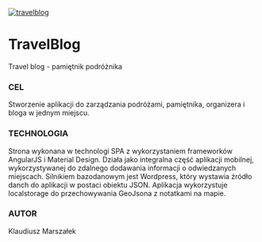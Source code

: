 [![travelblog](http://klaudiusz.eu/wordpress/wp-content/themes/twentysixteen/images/travelblog.svg)](https://klaudiusz.eu/travelblog)

# TravelBlog
Travel blog - pamiętnik podróżnika

### CEL

Stworzenie aplikacji do zarządzania podróżami, pamiętnika, organizera i bloga w jednym miejscu.

### TECHNOLOGIA

Strona wykonana w technologi SPA z wykorzystaniem frameworków AngularJS i Material Design. 
Działa jako integralna część aplikacji mobilnej, wykorzystywanej do zdalnego dodawania informacji o odwiedzanych miejscach.
Silnikiem bazodanowym jest Wordpress, który wystawia źródło danch do aplikacji w postaci obiektu JSON. 
Aplikacja wykorzystuje localstorage do przechowywania GeoJsona z notatkami na mapie.

### AUTOR
Klaudiusz Marszałek
